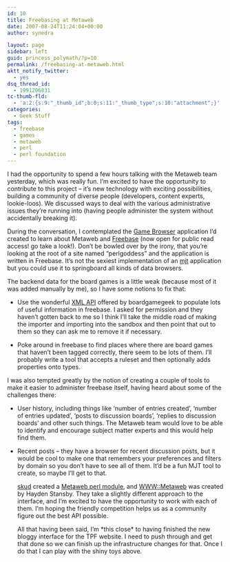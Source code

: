 ```yaml
---
id: 10
title: Freebasing at Metaweb
date: 2007-08-24T11:24:04+00:00
author: synedra

layout: page
sidebar: left
guid: princess_polymath/?p=10
permalink: /freebasing-at-metaweb.html
aktt_notify_twitter:
  - yes
dsq_thread_id:
  - 1991206831
tc-thumb-fld:
  - 'a:2:{s:9:"_thumb_id";b:0;s:11:"_thumb_type";s:10:"attachment";}'
categories:
  - Geek Stuff
tags:
  - freebase
  - games
  - metaweb
  - perl
  - perl foundation
---
```

I had the opportunity to spend a few hours talking with the Metaweb team yesterday, which was really fun. I&#8217;m excited to have the opportunity to contribute to this project &#8211; it&#8217;s new technology with exciting possibilities, building a community of diverse people (developers, content experts, lookie-loos). We discussed ways to deal with the various administrative issues they&#8217;re running into (having people administer the system without accidentally breaking it).
  
During the conversation, I contemplated the [Game Browser](http://www.perlgoddess.com/) application I&#8217;d created to learn about Metaweb and [Freebase](http://www.freebase.com) (now open for public read access! go take a look!). Don&#8217;t be bowled over by the irony, that you&#8217;re looking at the root of a site named &#8220;perlgoddess&#8221; and the application is written in Freebase. It&#8217;s not the sexiest implementation of an [mjt](http://www.mjtemplate.org) application but you could use it to springboard all kinds of data browsers.
  
The backend data for the board games is a little weak (because most of it was added manually by me), so I have some notions to fix that:

  * Use the wonderful [XML API](http://www.boardgamegeek.com/xmlapi/) offered by boardgamegeek to populate lots of useful information in freebase. I asked for permission and they haven&#8217;t gotten back to me so I think I&#8217;ll take the middle road of making the importer and importing into the sandbox and then point that out to them so they can ask me to remove it if necessary.
  * Poke around in freebase to find places where there are board games that haven&#8217;t been tagged correctly, there seem to be lots of them. I&#8217;ll probably write a tool that accepts a ruleset and then optionally adds properties onto types. </ul> 
    I was also tempted greatly by the notion of creating a couple of tools to make it easier to administer freebase itself, having heard about some of the challenges there:
    
      * User history, including things like &#8216;number of entries created&#8217;, &#8216;number of entries updated&#8217;, &#8216;posts to discussion boards&#8217;, &#8216;replies to discussion boards&#8217; and other such things. The Metaweb team would love to be able to identify and encourage subject matter experts and this would help find them.
      * Recent posts &#8211; they have a browser for recent discussion posts, but it would be cool to make one that remembers your preferences and filters by domain so you don&#8217;t have to see all of them. It&#8217;d be a fun MJT tool to create, so maybe I&#8217;ll get to that.
  
        [skud](http://www.boardgamegeek.com/xmlapi/) created a [Metaweb perl module](http://search.cpan.org/~skud/Metaweb-0.02/lib/Metaweb.pm), and [WWW::Metaweb](http://search.cpan.org/~hds/WWW-Metaweb-0.01/lib/WWW/Metaweb.pm) was created by Hayden Stansby. They take a slightly different approach to the interface, and I&#8217;m excited to have the opportunity to work with each of them. I&#8217;m hoping the friendly competition helps us as a community figure out the best API possible.
  
        All that having been said, I&#8217;m \*this close\* to having finished the new bloggy interface for the TPF website. I need to push through and get that done so we can finish up the infrastructure changes for that. Once I do that I can play with the shiny toys above.</p>